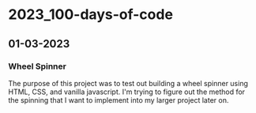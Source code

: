 # 2023_100-days-of-code
## 01-03-2023

### Wheel Spinner
The purpose of this project was to test out building a wheel spinner using HTML, CSS, and vanilla javascript. I'm trying to figure out the method for the spinning that I want to implement into my larger project later on.

